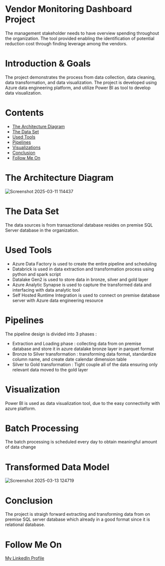 
# Vendor Monitoring Dashboard Project
The management stakeholder needs to have overview spending throughout the organization.
The tool provided enabling the identification of potential reduction cost through finding leverage among the vendors. 

# Introduction & Goals
The project demonstrates the process from data collection, data cleaning, data transformation, and data visualization. 
The project is developed using Azure data engineering platform, and utilize Power BI as tool to develop data visualization.

# Contents
- [The Architecture Diagram](#the-architecture-diagram)
- [The Data Set](#the-data-set)
- [Used Tools](#used-tools)
- [Pipelines](#pipelines)
- [Visualizations](#visualizations)
- [Conclusion](#conclusion)
- [Follow Me On](#follow-me-on)


# The Architecture Diagram

![Screenshot 2025-03-11 114437](https://github.com/user-attachments/assets/41332464-9fc7-44d2-9507-9c131bc55f69)

# The Data Set
The data sources is from transactional database resides on premise SQL Server database in the organization.
# Used Tools
- Azure Data Factory is used to create the entire pipeline and scheduling
- Databrick is used in data extraction and transformation process using python and spark script
- Datalake Gen2 is used to store data in bronze, silver and gold layer
- Azure Analytic Synapse is used to capture the transformed data and interfacing with data analytic tool
- Self Hosted Runtime Integration is used to connect on premise database server with Azure data engineering resource

# Pipelines
The pipeline design is divided into 3 phases :
- Extraction and Loading phase : collecting data from on premise database and store it in azure datalake bronze layer in parquet format
- Bronze to Silver transformation : transforming data format, standardize column name, and create date calendar dimension table
- Silver to Gold transformation : Tight couple all of the data ensuring only relevant data moved to the gold layer

# Visualization
Power BI is used as data visualization tool, due to the easy connectivity with azure platform. 

# Batch Processing
The batch processing is scheduled every day to obtain meaningful amount of data change 

# Transformed Data Model
![Screenshot 2025-03-13 124719](https://github.com/user-attachments/assets/1dcd3246-47b2-469b-84a4-2a5bcf64ede9)


# Conclusion
The project is straigh forward extracting and transforming data from on premise SQL server database which already in a good format since it is relational database. 

# Follow Me On
[My LinkedIn Profile](https://www.linkedin.com/in/bagus-adiyanto-29a9a229/)

